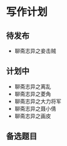# 写作计划 #

## 待发布 ##

- 聊斋志异之妾击贼

## 计划中 ##

- 聊斋志异之离乱
- 聊斋志异之菱角
- 聊斋志异之大力将军
- 聊斋志异之聂小倩
- 聊斋志异之画皮

## 备选题目 ##